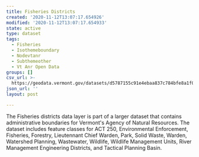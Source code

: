 ```yaml
---
title: Fisheries Districts
created: '2020-11-12T13:07:17.654926'
modified: '2020-11-12T13:07:17.654933'
state: active
type: dataset
tags:
  - Fisheries
  - Isothemeboundary
  - Nodevtanr
  - Subthemeother
  - Vt Anr Open Data
groups: []
csv_url: >-
  https://geodata.vermont.gov/datasets/d5787155c91e4ebaa837c784bfe8a1f0_174.csv?outSR=%7B%22latestWkid%22%3A32145%2C%22wkid%22%3A32145%7D
json_url: ''
layout: post

---
```

<div style='text-align:Left;'><div><p><span>The Fisheries districts data layer is part of a larger dataset that contains administrative boundaries for Vermont's Agency of Natural Resources. The dataset includes feature classes for ACT 250, Environmental Enforcement, Fisheries, Forestry, Lieutennant Chief Warden, Park, Solid Waste, Warden, Watershed Planning, Wastewater, Wildlife, Wildlife Management Units, River Management Engineering Districts, and Tactical Planning Basin.</span></p></div></div>
